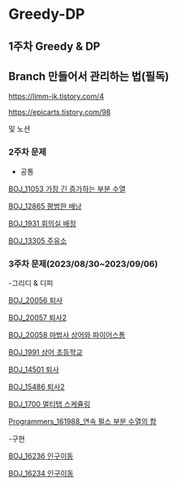 # Greedy-DP
1주차 Greedy &amp; DP
---
## Branch 만들어서 관리하는 법(필독)

https://limm-jk.tistory.com/4

https://epicarts.tistory.com/98

및 노션

### 2주차 문제

- 공통

[BOJ_11053 가장 긴 증가하는 부분 수열](https://www.acmicpc.net/problem/11053)

[BOJ_12865 평범한 배낭](https://www.acmicpc.net/problem/12865)

[BOJ_1931 회의실 배정](https://www.acmicpc.net/problem/1931)

[BOJ_13305 주유소](https://www.acmicpc.net/problem/13305)

### 3주차 문제(2023/08/30~2023/09/06)

-그리디 & 디피

[BOJ_20056 퇴사](https://www.acmicpc.net/problem/14501)

[BOJ_20057 퇴사2](https://www.acmicpc.net/problem/15486)

[BOJ_20058 마법사 상어와 파이어스톰](https://www.acmicpc.net/problem/20058)

[BOJ_1991 상어 초등학교](https://www.acmicpc.net/problem/21608)

[BOJ_14501 퇴사](https://www.acmicpc.net/problem/14501)


[BOJ_15486 퇴사2](https://www.acmicpc.net/problem/15486)


[BOJ_1700 멀티탭 스케쥴링](https://www.acmicpc.net/problem/1700)


[Programmers_161988_연속 펄스 부분 수열의 합](https://school.programmers.co.kr/learn/courses/30/lessons/161988)


-구현

[BOJ_16236 인구이동](https://www.acmicpc.net/problem/16234)

[BOJ_16234 인구이동](https://www.acmicpc.net/problem/16234)


